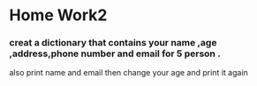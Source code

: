 # Home Work2
### creat a dictionary that contains your name ,age ,address,phone number and email for 5 person .

also print name and email then change your age
and print it again 
 
